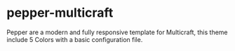 # pepper-multicraft
Pepper are a modern and fully responsive template for Multicraft, this theme include 5 Colors with a basic configuration file.
